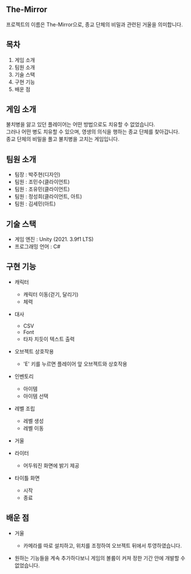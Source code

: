 ## The-Mirror
  프로젝트의 이름은 The-Mirror으로, 종교 단체의 비밀과 관련된 거울을 의미합니다.

## 목차
  1. 게임 소개
  2. 팀원 소개
  3. 기술 스택
  4. 구현 기능
  5. 배운 점
  
## 게임 소개
  불치병을 앓고 있던 플레이어는 어떤 방법으로도 치유할 수 없었습니다. <br/>
  그러나 어떤 병도 치유할 수 있으며, 영생의 의식을 행하는 종교 단체를 찾아갑니다.<br/>
  종교 단체의 비밀을 풀고 불치병을 고치는 게임입니다.
  
## 팀원 소개
  - 팀장 : 박주현(디자인)
  - 팀원 : 조민수(클라이언트)
  - 팀원 : 조유민(클라이언트)
  - 팀원 : 정성희(클라이언트, 아트)
  - 팀원 : 김세민(아트)

## 기술 스택
  - 게임 엔진 : Unity (2021. 3.9f1 LTS)
  - 프로그래밍 언어 : C#

## 구현 기능
  - 캐릭터
    - 캐릭터 이동(걷기, 달리기)
    - 체력
   
  - 대사
    - CSV
    - Font
    - 타자 치듯이 텍스트 출력
    
  - 오브젝트 상호작용
    - 'E' 키를 누르면 플레이어 앞 오브젝트와 상호작용
  
  - 인벤토리
    - 아이템
    - 아이템 선택
   
  - 레벨 조립
    - 레벨 생성
    - 레벨 이동
    
  - 거울
  
  - 라이터
    - 어두워진 화면에 밝기 제공
  
  - 타이틀 화면
    - 시작
    - 종료

## 배운 점
  - 거울
    - 카메라를 따로 설치하고, 위치를 조정하여 오브젝트 뒤에서 투영하였습니다.
    
  - 원하는 기능들을 계속 추가하다보니 게임의 볼륨이 커져 정한 기간 안에 개발할 수 없었습니다.

